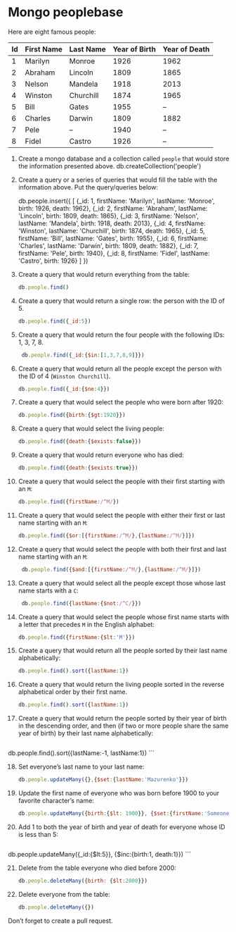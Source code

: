 # Mongo peoplebase

Here are eight famous people: 

| Id | First Name | Last Name | Year of Birth | Year of Death |
|----|------------|-----------|---------------|---------------|
| 1  | Marilyn    | Monroe    | 1926          | 1962          |
| 2  | Abraham    | Lincoln   | 1809          | 1865          |
| 3  | Nelson     | Mandela   | 1918          | 2013          |
| 4  | Winston    | Churchill | 1874          | 1965          |
| 5  | Bill       | Gates     | 1955          | –             |
| 6  | Charles    | Darwin    | 1809          | 1882          |
| 7  | Pele       | –         | 1940          | –             |
| 8  | Fidel      | Castro    | 1926          | –             |

1. Create a mongo database and a collection called `people` that would store the information presented above.
 db.createCollection('people')

2. Create a query or a series of queries that would fill the table with the information above. Put the query/queries below:

    db.people.insert({
        [
    {_id: 1, firstName: 'Marilyn', lastName: 'Monroe', birth: 1926, death: 1962},
    {_id: 2, firstName: 'Abraham', lastName: 'Lincoln', birth: 1809, death: 1865},
    {_id: 3, firstName: 'Nelson', lastName: 'Mandela', birth: 1918, death: 2013},
    {_id: 4, firstName: 'Winston', lastName: 'Churchill', birth: 1874, death: 1965},
    {_id: 5, firstName: 'Bill', lastName: 'Gates', birth: 1955},
    {_id: 6, firstName: 'Charles', lastName: 'Darwin', birth: 1809, death: 1882},
    {_id: 7, firstName: 'Pele', birth: 1940},
    {_id: 8, firstName: 'Fidel', lastName: 'Castro', birth: 1926}
]
    })

3. Create a query that would return everything from the table:

    ```javascript
   db.people.find()
    ```
    
4. Create a query that would return a single row: the person with the ID of 5.

    ```javascript
   db.people.find({_id:5})
    ```

5. Create a query that would return the four people with the following IDs: 1, 3, 7, 8.

    ```javascript
     db.people.find({_id:{$in:[1,3,7,8,9]}})
    ```

6. Create a query that would return all the people except the person with the ID of 4 (`Winston Churchill`).

    ```javascript
    db.people.find({_id:{$ne:4}})
    ```

7. Create a query that would select the people who were born after 1920:

    ```javascript
    db.people.find({birth:{$gt:1920}})
    ```
    
8. Create a query that would select the living people:

    ```javascript
    db.people.find({death:{$exists:false}})
    ```
    
9. Create a query that would return everyone who has died:

    ```javascript
    db.people.find({death:{$exists:true}})
    ```
    
10. Create a query that would select the people with their first starting with an `M`:

    ```javascript
    db.people.find({firstName:/^M/})
    ```

11. Create a query that would select the people with either their first or last name starting with an `M`:

    ```javascript
    db.people.find({$or:[{firstName:/^M/},{lastName:/^M/}]})

    ```

12. Create a query that would select the people with both their first and last name starting with an `M`:

    ```javascript
     db.people.find({$and:[{firstName:/^M/},{lastName:/^M/}]})
    ```
    
13. Create a query that would select all the people except those whose last name starts with a `C`:

    ```javascript
     db.people.find({lastName:{$not:/^C/}})
    ```
    
14. Create a query that would select the people whose first name starts with a letter that precedes `M` in the English alphabet:

    ```javascript
    db.people.find({firstName:{$lt:'M'}})
    ```
    
15. Create a query that would return all the people sorted by their last name alphabetically:

    ```javascript
    db.people.find().sort({lastName:1})
    ```

16. Create a query that would return the living people sorted in the reverse alphabetical order by their first name.

    ```javascript
    db.people.find().sort({lastName:1})
    ```

17. Create a query that would return the people sorted by their year of birth in the descending order, and then (if two or more people share the same year of birth) by their last name alphabetically:

    ```javascript
   db.people.find().sort({lastName:-1, lastName:1})
    ```
    
18. Set everyone’s last name to your last name:

    ```javascript
    db.people.updateMany({},{$set:{lastName:'Mazurenko'}})
    ```
    
19. Update the first name of everyone who was born before 1900 to your favorite character’s name:

    ```javascript
    db.people.updateMany({birth:{$lt: 1900}}, {$set:{firstName:'Someone'}})
    ```
    
20. Add 1 to both the year of birth and year of death for everyone whose ID is less than 5:

    ```javascript
  db.people.updateMany({_id:{$lt:5}}, {$inc:{birth:1, death:1}})
    ```

21. Delete from the table everyone who died before 2000:

    ```javascript
    db.people.deleteMany({birth: {$lt:2000}})
    ```

22. Delete everyone from the table:

    ```javascript
    db.people.deleteMany({})
    ```
    
Don’t forget to create a pull request.
